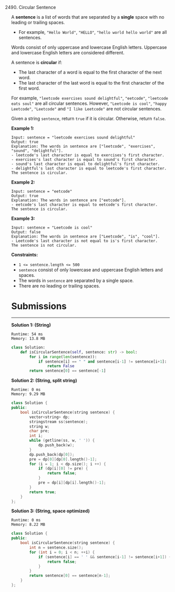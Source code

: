 2490. Circular Sentence

A **sentence** is a list of words that are separated by a **single** space with no leading or trailing spaces.

* For example, `"Hello World"`, `"HELLO"`, `"hello world hello world"` are all sentences.

Words consist of only uppercase and lowercase English letters. Uppercase and lowercase English letters are considered different.

A sentence is **circular** if:

* The last character of a word is equal to the first character of the next word.
* The last character of the last word is equal to the first character of the first word.

For example, `"leetcode exercises sound delightful"`, `"eetcode"`, `"leetcode eats soul"` are all circular sentences. However, `"Leetcode is cool"`, `"happy Leetcode"`, `"Leetcode"` and `"I like Leetcode"` are not circular sentences.

Given a string `sentence`, return `true` if it is circular. Otherwise, return `false`.

 

**Example 1:**
```
Input: sentence = "leetcode exercises sound delightful"
Output: true
Explanation: The words in sentence are ["leetcode", "exercises", "sound", "delightful"].
- leetcode's last character is equal to exercises's first character.
- exercises's last character is equal to sound's first character.
- sound's last character is equal to delightful's first character.
- delightful's last character is equal to leetcode's first character.
The sentence is circular.
```

**Example 2:**
```
Input: sentence = "eetcode"
Output: true
Explanation: The words in sentence are ["eetcode"].
- eetcode's last character is equal to eetcode's first character.
The sentence is circular.
```

**Example 3:**
```
Input: sentence = "Leetcode is cool"
Output: false
Explanation: The words in sentence are ["Leetcode", "is", "cool"].
- Leetcode's last character is not equal to is's first character.
The sentence is not circular.
```

**Constraints:**

* `1 <= sentence.length <= 500`
* `sentence` consist of only lowercase and uppercase English letters and spaces.
* The words in `sentence` are separated by a single space.
* There are no leading or trailing spaces.

# Submissions
---
**Solution 1: (String)**
```
Runtime: 54 ms
Memory: 13.8 MB
```
```python
class Solution:
    def isCircularSentence(self, sentence: str) -> bool:
        for i in range(len(sentence)):
            if sentence[i] == " " and sentence[i-1] != sentence[i+1]:
                return False
        return sentence[0] == sentence[-1]
```

**Solution 2: (String, split string)**
```
Runtime: 0 ms
Memory: 9.29 MB
```
```c++
class Solution {
public:
    bool isCircularSentence(string sentence) {
        vector<string> dp;
        stringstream ss(sentence);
        string w;
        char pre;
        int i;
        while (getline(ss, w, ' ')) {
            dp.push_back(w);
        }
        dp.push_back(dp[0]);
        pre = dp[0][dp[0].length()-1];
        for (i = 1; i < dp.size(); i ++) {
            if (dp[i][0] != pre) {
                return false;
            }
            pre = dp[i][dp[i].length()-1];
        }
        return true;
    }
};
```

**Solution 3: (String, space optimized)**
```
Runtime: 0 ms
Memory: 8.22 MB
```
```c++
class Solution {
public:
    bool isCircularSentence(string sentence) {
        int n = sentence.size();
        for (int i = 0; i < n; ++i) {
            if (sentence[i] == ' ' && sentence[i-1] != sentence[i+1]) {
                return false;
            }
        }
        return sentence[0] == sentence[n-1];
    }
};
```

